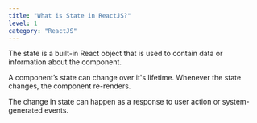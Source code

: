```yaml
---
title: "What is State in ReactJS?"
level: 1
category: "ReactJS"
---
```


The state is a built-in React object that is used to contain data or information about the component.

A component’s state can change over it's lifetime. Whenever the state changes, the component re-renders.

The change in state can happen as a response to user action or system-generated events.
